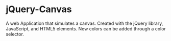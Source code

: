 # jQuery-Canvas
A web Application that simulates a canvas. Created with the jQuery library, JavaScript, and HTML5 elements. New colors can be added through a color selector.
